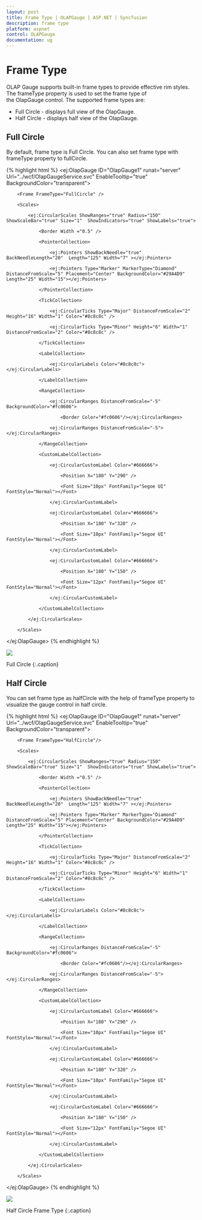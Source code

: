 ```yaml
---
layout: post
title: Frame Type | OLAPGauge | ASP.NET | Syncfusion
description: frame type 
platform: aspnet
control: OLAPGauge
documentation: ug
---
```


# Frame Type 

OLAP Gauge supports built-in frame types to provide effective rim styles. The frameType property is used to set the frame type of the OlapGauge control. The supported frame types are:

* Full Circle - displays full view of the OlapGauge.
* Half Circle - displays half view of the OlapGauge.

## Full Circle

By default, frame type is Full Circle. You can also set frame type with frameType property to fullCircle.


{% highlight html %}
<ej:OlapGauge ID="OlapGauge1" runat="server" Url="../wcf/OlapGaugeService.svc" EnableTooltip="true" BackgroundColor="transparent">

        <Frame FrameType="FullCircle" />

        <Scales>

            <ej:CircularScales ShowRanges="true" Radius="150" ShowScaleBar="true" Size="1"  ShowIndicators="true" ShowLabels="true">

                <Border Width ="0.5" />

                <PointerCollection>                    

                    <ej:Pointers ShowBackNeedle="true" BackNeedleLength="20"  Length="125" Width="7" ></ej:Pointers>

                    <ej:Pointers Type="Marker" MarkerType="Diamond" DistanceFromScale="5" Placement="Center" BackgroundColor="#29A4D9" Length="25" Width="15"></ej:Pointers>

                </PointerCollection>

                <TickCollection>

                    <ej:CircularTicks Type="Major" DistanceFromScale="2" Height="16" Width="1" Color="#8c8c8c" />

                    <ej:CircularTicks Type="Minor" Height="6" Width="1" DistanceFromScale="2" Color="#8c8c8c" />

                </TickCollection>

                <LabelCollection>

                    <ej:CircularLabels Color="#8c8c8c"></ej:CircularLabels>

                </LabelCollection>

                <RangeCollection>

                    <ej:CircularRanges DistanceFromScale="-5" BackgroundColor="#fc0606">

                        <Border Color="#fc0606"/></ej:CircularRanges>

                    <ej:CircularRanges DistanceFromScale="-5"></ej:CircularRanges>

                </RangeCollection>

                <CustomLabelCollection>

                    <ej:CircularCustomLabel Color="#666666">

                        <Position X="180" Y="290" />

                        <Font Size="10px" FontFamily="Segoe UI" FontStyle="Normal"></Font>

                    </ej:CircularCustomLabel>

                    <ej:CircularCustomLabel Color="#666666">

                        <Position X="180" Y="320" />

                        <Font Size="10px" FontFamily="Segoe UI" FontStyle="Normal"></Font>

                    </ej:CircularCustomLabel>

                    <ej:CircularCustomLabel Color="#666666">

                        <Position X="180" Y="150" />

                        <Font Size="12px" FontFamily="Segoe UI" FontStyle="Normal"></Font>

                    </ej:CircularCustomLabel>

                </CustomLabelCollection>   

            </ej:CircularScales>

        </Scales>

</ej:OlapGauge>
{% endhighlight  %}

![](Frame-Type_images/Frame-Type_img1.png) 

Full Circle
{:.caption}

## Half Circle

You can set frame type as halfCircle with the help of frameType property to visualize the gauge control in half circle.

{% highlight html %}
<ej:OlapGauge ID="OlapGauge1" runat="server" Url="../wcf/OlapGaugeService.svc" EnableTooltip="true" BackgroundColor="transparent">

        <Frame FrameType="HalfCircle"/>

        <Scales>

            <ej:CircularScales ShowRanges="true" Radius="150" ShowScaleBar="true" Size="1"  ShowIndicators="true" ShowLabels="true">

                <Border Width ="0.5" />

                <PointerCollection>                    

                    <ej:Pointers ShowBackNeedle="true" BackNeedleLength="20"  Length="125" Width="7" ></ej:Pointers>

                    <ej:Pointers Type="Marker" MarkerType="Diamond" DistanceFromScale="5" Placement="Center" BackgroundColor="#29A4D9" Length="25" Width="15"></ej:Pointers>

                </PointerCollection>

                <TickCollection>

                    <ej:CircularTicks Type="Major" DistanceFromScale="2" Height="16" Width="1" Color="#8c8c8c" />

                    <ej:CircularTicks Type="Minor" Height="6" Width="1" DistanceFromScale="2" Color="#8c8c8c" />

                </TickCollection>

                <LabelCollection>

                    <ej:CircularLabels Color="#8c8c8c"></ej:CircularLabels>

                </LabelCollection>

                <RangeCollection>

                    <ej:CircularRanges DistanceFromScale="-5" BackgroundColor="#fc0606">

                        <Border Color="#fc0606"/></ej:CircularRanges>

                    <ej:CircularRanges DistanceFromScale="-5"></ej:CircularRanges>

                </RangeCollection>

                <CustomLabelCollection>

                    <ej:CircularCustomLabel Color="#666666">

                        <Position X="180" Y="290" />

                        <Font Size="10px" FontFamily="Segoe UI" FontStyle="Normal"></Font>

                    </ej:CircularCustomLabel>

                    <ej:CircularCustomLabel Color="#666666">

                        <Position X="180" Y="320" />

                        <Font Size="10px" FontFamily="Segoe UI" FontStyle="Normal"></Font>

                    </ej:CircularCustomLabel>

                    <ej:CircularCustomLabel Color="#666666">

                        <Position X="180" Y="150" />

                        <Font Size="12px" FontFamily="Segoe UI" FontStyle="Normal"></Font>

                    </ej:CircularCustomLabel>

                </CustomLabelCollection>   

            </ej:CircularScales>

        </Scales>

</ej:OlapGauge>
{% endhighlight  %}

![](Frame-Type_images/Frame-Type_img2.png) 

Half Circle Frame Type
{:.caption}
